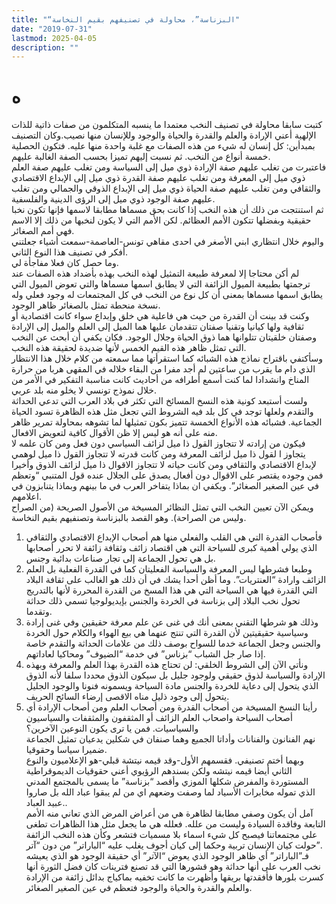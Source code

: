 ```yaml
---
title: "“البزناسة”، محاولة في تصنيفهم بقيم النخاسة"
date: "2019-07-31"
lastmod: 2025-04-05
description: ""
---
```

# **ه**

كتبت سابقا محاولة في تصنيف النخب معتمدا ما ينسبه المتكلمون من صفات ذاتية للذات الإلهية أعني الإرادة والعلم والقدرة والحياة والوجود وللإنسان منها نصيب.وكان التصنيف بمبدأين: كل إنسان له شيء من هذه الصفات مع غلبة واحدة منها عليه. فتكون الحصلية خمسة أنواع من النخب. ثم نسبت إليهم تميزا بحسب الصفة الغالبة عليهم.  
فاعتبرت من تغلب عليهم صفة الإرادة ذوي ميل إلى السياسة ومن تغلب عليهم صفة العلم ذوي ميل إلى المعرفة ومن تغلب عليهم صفة القدرة ذوي ميل إلى الإبداع الاقتصادي والثقافي ومن تغلب عليهم صفة الحياة ذوي ميل إلى الإبداع الذوقي والجمالي ومن تغلب عليهم صفة الوجود ذوي ميل إلى الرؤى الدينية والفلسفية.  
ثم استنتجت من ذلك أن هذه النخب إذا كانت بحق مسماها مطابقا لاسمها فإنها تكون نخبا حقيقية وبفضلها تتكون الأمم العظائم. لكن الأمم التي لا يكون لنخبها من ذلك إلا الاسم فهي أمم الصغائر.  
واليوم خلال انتظاري ابني الأصغر في احدى مقاهي تونس-العاصمة-سمعت أشياء جعلتني أفكر في تصنيف هذا النوع الثاني.  
وما حصل كان فعلا مفاجأة لي.  
لم أكن محتاجا إلا لمعرفة طبيعة التمثيل لهذه النخب بهذه بأضداد هذه الصفات عند ترجمتها بطبيعة الميول الزائفة التي لا يطابق اسمها مسماها والتي تعوض الميول التي يطابق اسمها مسماها بمعنى أن كل نوع من النخب في كل المجتمعات له وجود فعلي وله نسخة منحطة تمثل بالصغائر ظاهر الوجود.  
وكنت قد بينت أن القدرة من حيث هي فاعلية هي خلق وإبداع سواء كانت اقتصادية أو ثقافية ولها كيانيا وتقنيا صفتان تتقدمان عليها هما الميل إلى العلم والميل إلى الإرادة وصفتان خلقيتان تتلوانها هما ذوق الحياة وجلال الوجود. فكان يكفي أن أبحث عن النخب التي تمثل ظاهر هذه القيم الخمس لأنها ضديدة لحقيقة هذه النخب.  
وسأكتفي باقتراح نماذج هذه الشبائه كما استقرأتها مما سمعته من كلام خلال هذا الانتظار الذي دام ما يقرب من ساعتين لم أجد مفرا من البقاء خلاله في المقهى هربا من حرارة المناخ وانشدادا لما كنت أسمع أطرافه من أحاديث كانت مناسبة التفكير في الأمر من خلال نموذج تونسي لا يخلو منه بلد عربي.  
ولست أستبعد كونية هذه النسخ المسائخ التي تكثر في بلاد العرب التي تدعي الحداثة والتقدم ولعلها توجد في كل بلد فيه الشروط التي تجعل مثل هذه الظاهرة تسود الحياة الجماعية. فشبائه هذه الأنواع الخمسة تتميز بكون تمثيلها لما تشوهه بمحاولة تمرير ظاهر منه على أنه هو ليس إلا ظن الأقوال كافية لتعويض الافعال.  
فيكون من إرادته لا تتجاوز القول ذا ميل لزائف السياسي دون فعل ومن كان علمه لا يتجاوز ا لقول ذا ميل لزائف المعرفة ومن كانت قدرته لا تتجاوز القول ذا ميل لوهمي لإبداع الاقتصادي والثقافي ومن كانت حياته لا تتجاوز الاقوال ذا ميل لزائف الذوق وأخيرا فمن وجوده يقتصر على الاقوال دون أفعال يصدق على الجلال عنده قول المتنبي “وتعظم في عين الصغير الصغائر”. ويكفي ان بماذا يتفاخر العرب في ما بينهم وبماذا يتنابزون في اعلامهم.  
ويمكن الآن تعيين النخب التي تمثل النظائر المسيخة من الأصول الصريحة (من الصراح وليس من الصراحة). وهو القصد بالبزناسة وتصنفيهم بقيم النخاسة.  
1. فأصحاب القدرة التي هي القلب والفعلي منها هم أصحاب الإبداع الاقتصادي والثقافي الذي يولي أهمية كبرى للسياحة التي هي اقتصاد زائف وثقافة زائفة لا تحرر أصحابها بل هي تحول الجماعة إلى تجار صناعات بدائية وجنس.  
2. وطبعا فشرطها ليس المعرفة والسياسة الفعليتان كما في القدرة الفعلية بل العلم الزائف وارادة “العنتريات”. وما أظن أحدا يشك في أن ذلك هو الغالب على ثقافة البلاد التي القدرة فيها هي السياحة التي هي هذا المسخ من القدرة المحررة لأنها بالتدريج تحول نخب البلاد إلى بزناسة في الخردة والجنس بإيديولوجيا تسمي ذلك حداثة وتقدما.  
3. وذلك هو شرطها التقني بمعنى أنك في غنى عن علم معرفة حقيقين وفي غنى إرادة وسياسية حقيقيتين لأن القدرة التي تنتج عنهما هي بيع الهواء والكلام حول الخردة والجنس وجعل الجماعة خدما للسواح بوصف ذلك من علامات الحداثة والتقدم خاصة إذا صار جل الشباب “بزناس” في خدمة “الضيوف” ومحاكيا لعاداتهم.  
4. ونأتي الآن إلى الشروط الخلقي: لن تحتاج هذه القدرة بهذا العلم والمعرفة وبهذه الإرادة والسياسة لذوق حقيقي ولوجود جليل بل سيكون الذوق محددا سلفا لأنه الذوق الذي يتحول إلى دعاية للخردة والجنس مادة السياحة ويسمونه فنونا والوجود الجليل يتحول إلى وجود ذليل مناه الاقصى إرضاء السائح الحريف.  
5. رأينا النسخ المسيخة من أصحاب القدرة ومن أصحاب العلم ومن أصحاب الإرادة أي أصحاب السياحة واصحاب العلم الزائف أو المثقفون والمثقفات والسياسيون والسياسيات. فمن يا ترى يكون النوعين الآخرين؟  
نهم الفنانون والفنانات وأداتا الجميع وهما صنفان في شكلين يدعيان تمثيل الجماعة ضميرا سياسا وحقوقيا.  
وبهما أختم تصنيفي. فقسمهم الأول-وقد قيمه نيتشة قبلي-هو الإعلاميون والنوع الثاني أيضا قيمه نيتشه ولكن بسندهم الرؤيوي أعني حقوقيات الديموقراطية المستوردة والمفرض شكلها الموزي وأقصد “بزناسة” ما يسمى بالمجتمع المدني الذي تموله مخابرات الأسياد لما وصفت وضعهم اي من لم يبقوا عباد الله بل صاروا عبيد العباد..  
آمل أن يكون وصفي مطابقا لظاهرة هي من أعراض المرض الذي تعاني منه الأمم التابعة وفاقدة السيادة وليست من علله. فعلله هي ما يجعل مثل هذا الظاهرات تطغى على مجتمعاتنا فيصبح كل شيء اسماء بلا مسميات فتشعر وكأن هذه النخب الزائفة حولت كيان الإنسان تربية وحكما إلى كيان أجوف يغلب عليه “الباراتر” من دون “آتر”.  
فـ”الباراتر” أي ظاهر الوجود الذي يعوض “الآتر” أي حقيقة الوجود هو الذي يعيشه نخب العرب على أنها حداثة وهو قشورها التي قد تصنع فترينات كان فضل الثورة أنها كسرت بلورها فأفقدتها بريقها وأظهرت ما كانت تخفيه بماكياج بدائل زائفة من الإرادة والعلم والقدرة والحياة والوجود فتعظم في عين الصغير الصغائر.

###
